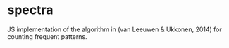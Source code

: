 # spectra
JS implementation of the algorithm in (van Leeuwen &amp; Ukkonen, 2014) for counting frequent patterns.
